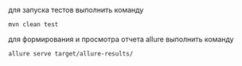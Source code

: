 для запуска тестов выполнить команду
   ```
   mvn clean test
   ```

для формирования и просмотра отчета allure выполнить команду
   ```
   allure serve target/allure-results/
   ```